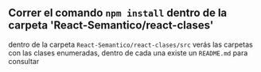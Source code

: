 ## Correr el comando `npm install` dentro de la carpeta 'React-Semantico/react-clases'

dentro de la carpeta `React-Semantico/react-clases/src` verás las carpetas con las clases enumeradas, dentro de cada una existe un `README.md` para consultar


